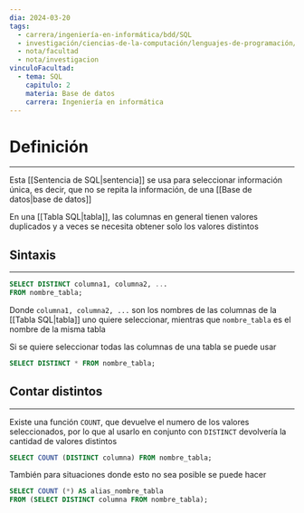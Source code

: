 ```yaml
---
dia: 2024-03-20
tags:
  - carrera/ingeniería-en-informática/bdd/SQL
  - investigación/ciencias-de-la-computación/lenguajes-de-programación/lenguaje-SQL
  - nota/facultad
  - nota/investigacion
vinculoFacultad:
  - tema: SQL
    capitulo: 2
    materia: Base de datos
    carrera: Ingeniería en informática
---
```

# Definición
---
Esta [[Sentencia de SQL|sentencia]] se usa para seleccionar información única, es decir, que no se repita la información, de una [[Base de datos|base de datos]] 

En una [[Tabla SQL|tabla]], las columnas en general tienen valores duplicados y a veces se necesita obtener solo los valores distintos 

## Sintaxis
---
```SQL
SELECT DISTINCT columna1, columna2, ...
FROM nombre_tabla;
```

Donde `columna1, columna2, ...` son los nombres de las columnas de la [[Tabla SQL|tabla]] uno quiere seleccionar, mientras que `nombre_tabla` es el nombre de la misma tabla

Si se quiere seleccionar todas las columnas de una tabla se puede usar 
```SQL
SELECT DISTINCT * FROM nombre_tabla;
```

## Contar distintos
---
Existe una función `COUNT`, que devuelve el numero de los valores seleccionados, por lo que al usarlo en conjunto con `DISTINCT` devolvería la cantidad de valores distintos

```SQL
SELECT COUNT (DISTINCT columna) FROM nombre_tabla;
```

También para situaciones donde esto no sea posible se puede hacer
```SQL
SELECT COUNT (*) AS alias_nombre_tabla
FROM (SELECT DISTINCT columna FROM nombre_tabla);
```

